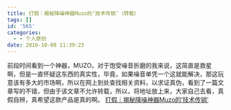 ```yaml
---
title: 打假｜揭秘降噪神器Muzo的‘技术传销’（转载）
tags: []
id: '565'
categories:
  - - 个人原创
date: 2016-10-08 11:39:23
---
```


前段时间看到一个神器，MUZO，对于饱受噪音折磨的我来说，这简直是救星啊，但是一直怀疑这东西的真实性，毕竟，如果噪音单凭一个这就能解决，那这玩意该有多大的市场啊，所以在网上到处查找相关资料，以求证真伪，看到了一篇文章写的不错，但由于该文章不允许转载，所以，将地址放上来，大家自己去看，真假自辨，真希望这款产品是真的啊。 [打假｜揭秘降噪神器Muzo的‘技术传销’](http://mp.weixin.qq.com/s?__biz=MzIzNTE5NjUwOA==&mid=2650316649&idx=1&sn=ae7fbaefe4fe4d5755409b31e41429e4&scene=2&srcid=0918HDHCwIvytwQHYWp0TGZU&from=timeline&isappinstalled=0#wechat_redirect)